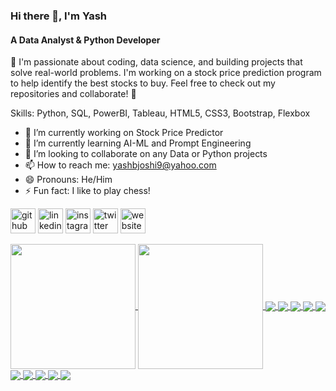 ### Hi there 👋, I'm Yash
#### A Data Analyst & Python Developer
🚀 I'm passionate about coding, data science, and building projects that solve real-world problems. I'm working on a stock price prediction program to help identify the best stocks to buy.
Feel free to check out my repositories and collaborate! 🚀  

Skills: Python, SQL, PowerBI, Tableau, HTML5, CSS3, Bootstrap, Flexbox

- 🔭 I’m currently working on Stock Price Predictor 
- 🌱 I’m currently learning AI-ML and Prompt Engineering 
- 👯 I’m looking to collaborate on any Data or Python projects 
- 📫 How to reach me: yashbjoshi9@yahoo.com 
- 😄 Pronouns: He/Him 
- ⚡ Fun fact: I like to play chess! 

[<img src='https://a.slack-edge.com/80588/img/plugins/github/service_512.png' alt='github' height='40'>](https://github.com/YJ-928)  [<img src='https://encrypted-tbn0.gstatic.com/images?q=tbn:ANd9GcRokEYt0yyh6uNDKL8uksVLlhZ35laKNQgZ9g&s' alt='linkedin' height='40'>](https://www.linkedin.com/in/yash-b-joshi//)  [<img src='https://upload.wikimedia.org/wikipedia/commons/thumb/9/95/Instagram_logo_2022.svg/800px-Instagram_logo_2022.svg.png' alt='instagram' height='40'>](https://www.instagram.com/ybj_928/)  [<img src='https://blwebsite.b-cdn.net/wp-content/uploads/2023/08/x-logo-twitter-elon-musk_dezeen_2364_col_0-1-1704x958-1.jpg' alt='twitter' height='40'>](https://twitter.com/_YashBJoshi)  [<img src='https://cdn3.iconfinder.com/data/icons/social-media-square-4/1024/square-10-512.png' alt='website' height='40'>](https://yashbjoshi-portfolio.netlify.app/)  

<a href="https://github.com/YJ-928/github-readme-stats">
  <img height=200 align="center" src="https://github-readme-stats.vercel.app/api?username=YJ-928&show_icons=true&theme=codeSTACKr&rank_icon=github" />
</a>
<a href="https://github.com/YJ-928/convoychat">
  <img height=200 align="center" src="https://github-readme-stats.vercel.app/api/top-langs/?username=YJ-928&layout=compact&theme=codeSTACKr" />
</a>

<a href="https://github.com/YJ-928/Bachelors_V-ASSIST_Vehicle-Assistance-And-Safety-System">
  <img align="center" src="https://github-readme-stats.vercel.app/api/pin/?username=YJ-928&repo=Bachelors_V-ASSIST_Vehicle-Assistance-And-Safety-System&theme=codeSTACKr" />
</a>
<a href="https://github.com/YJ-928/Python_Ping-Pong">
  <img align="center" src="https://github-readme-stats.vercel.app/api/pin/?username=YJ-928&repo=Python_Ping-Pong&theme=codeSTACKr" />
</a>

<a href="https://github.com/YJ-928/Full-Stack_The-Virtual-DrumKit-Game">
  <img align="center" src="https://github-readme-stats.vercel.app/api/pin/?username=YJ-928&repo=Full-Stack_The-Virtual-DrumKit-Game&theme=codeSTACKr" />
</a>
<a href="https://github.com/YJ-928/Python_Snake-Game">
  <img align="center" src="https://github-readme-stats.vercel.app/api/pin/?username=YJ-928&repo=Python_Snake-Game&theme=codeSTACKr" />
</a>

<a href="https://github.com/YJ-928/Python_Turtle-Race-Game">
  <img align="center" src="https://github-readme-stats.vercel.app/api/pin/?username=YJ-928&repo=Python_Turtle-Race-Game&theme=codeSTACKr" />
</a>
<a href="https://github.com/YJ-928/Python_Turtle-Crossing-Game">
  <img align="center" src="https://github-readme-stats.vercel.app/api/pin/?username=YJ-928&repo=Python_Turtle-Crossing-Game&theme=codeSTACKr" />
</a>

<a href="https://github.com/YJ-928/Python_Calculator-Application">
  <img align="center" src="https://github-readme-stats.vercel.app/api/pin/?username=YJ-928&repo=Python_Calculator-Application&theme=codeSTACKr" />
</a>
<a href="https://github.com/YJ-928/Python_Password-Manager">
  <img align="center" src="https://github-readme-stats.vercel.app/api/pin/?username=YJ-928&repo=Python_Password-Manager&theme=codeSTACKr" />
</a>

<a href="https://github.com/YJ-928/Python_Pomodoro-Timer">
  <img align="center" src="https://github-readme-stats.vercel.app/api/pin/?username=YJ-928&repo=Python_Pomodoro-Timer&theme=codeSTACKr" />
</a>
<a href="https://github.com/YJ-928/Python_Etch-A-Sketch">
  <img align="center" src="https://github-readme-stats.vercel.app/api/pin/?username=YJ-928&repo=Python_Etch-A-Sketch&theme=codeSTACKr" />
</a>
